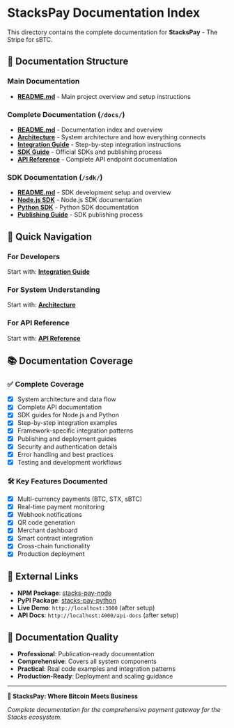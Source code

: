 # StacksPay Documentation Index

This directory contains the complete documentation for **StacksPay** - The Stripe for sBTC.

## 📂 Documentation Structure

### Main Documentation

- **[README.md](../README.md)** - Main project overview and setup instructions

### Complete Documentation (`/docs/`)

- **[README.md](./README.md)** - Documentation index and overview
- **[Architecture](./architecture.md)** - System architecture and how everything connects
- **[Integration Guide](./integration-guide.md)** - Step-by-step integration instructions
- **[SDK Guide](./sdk-guide.md)** - Official SDKs and publishing process
- **[API Reference](./api-reference.md)** - Complete API endpoint documentation

### SDK Documentation (`/sdk/`)

- **[README.md](../sdk/README.md)** - SDK development setup and overview
- **[Node.js SDK](../sdk/node/README.md)** - Node.js SDK documentation
- **[Python SDK](../sdk/python/README.md)** - Python SDK documentation
- **[Publishing Guide](../sdk/PUBLISHING.md)** - SDK publishing process

## 🎯 Quick Navigation

### For Developers

Start with: **[Integration Guide](./integration-guide.md)**

### For System Understanding

Start with: **[Architecture](./architecture.md)**

### For API Reference

Start with: **[API Reference](./api-reference.md)**

## 📚 Documentation Coverage

### ✅ Complete Coverage

- [x] System architecture and data flow
- [x] Complete API documentation
- [x] SDK guides for Node.js and Python
- [x] Step-by-step integration examples
- [x] Framework-specific integration patterns
- [x] Publishing and deployment guides
- [x] Security and authentication details
- [x] Error handling and best practices
- [x] Testing and development workflows

### 🛠️ Key Features Documented

- [x] Multi-currency payments (BTC, STX, sBTC)
- [x] Real-time payment monitoring
- [x] Webhook notifications
- [x] QR code generation
- [x] Merchant dashboard
- [x] Smart contract integration
- [x] Cross-chain functionality
- [x] Production deployment

## 🔗 External Links

- **NPM Package**: [stacks-pay-node](https://www.npmjs.com/package/stacks-pay-node)
- **PyPI Package**: [stacks-pay-python](https://pypi.org/project/stacks-pay-python/)
- **Live Demo**: `http://localhost:3000` (after setup)
- **API Docs**: `http://localhost:4000/api-docs` (after setup)

## 📝 Documentation Quality

- **Professional**: Publication-ready documentation
- **Comprehensive**: Covers all system components
- **Practical**: Real code examples and integration patterns
- **Production-Ready**: Deployment and scaling guidance

---

**🚀 StacksPay: Where Bitcoin Meets Business**

_Complete documentation for the comprehensive payment gateway for the Stacks ecosystem._
